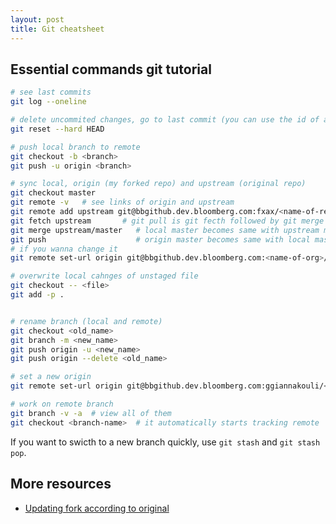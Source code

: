 ```yaml
---
layout: post
title: Git cheatsheet
---
```


<!-- # Git Cheatsheet -->

## Essential commands git tutorial

```bash
# see last commits
git log --oneline 

# delete uncommited changes, go to last commit (you can use the id of a commit to go to that)
git reset --hard HEAD

# push local branch to remote
git checkout -b <branch>
git push -u origin <branch>

# sync local, origin (my forked repo) and upstream (original repo) 
git checkout master
git remote -v   # see links of origin and upstream 
git remote add upstream git@bbgithub.dev.bloomberg.com:fxax/<name-of-repo>.git 
git fetch upstream       # git pull is git fecth followed by git merge
git merge upstream/master   # local master becomes same with upstream master
git push                    # origin master becomes same with local master
# if you wanna change it
git remote set-url origin git@bbgithub.dev.bloomberg.com:<name-of-org>/<name-of-repo>.git

# overwrite local cahnges of unstaged file
git checkout -- <file>
git add -p .


# rename branch (local and remote)
git checkout <old_name>
git branch -m <new_name>
git push origin -u <new_name>
git push origin --delete <old_name>

# set a new origin
git remote set-url origin git@bbgithub.dev.bloomberg.com:ggiannakouli/<name-of-repo>.git 

# work on remote branch
git branch -v -a  # view all of them
git checkout <branch-name>  # it automatically starts tracking remote
```

If you want to swicth to a new branch quickly, use `git stash` and `git stash pop`.

## More resources

* [Updating fork according to original](
https://levelup.gitconnected.com/how-to-update-fork-repo-from-original-repo-b853387dd471)
